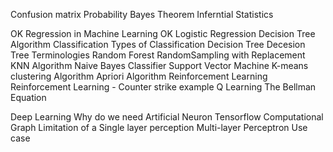 
Confusion matrix
Probability 
Bayes Theorem
Inferntial Statistics


OK Regression in Machine Learning 
OK Logistic Regression 
Decision Tree Algorithm
Classification
Types of Classification
Decision Tree
Decesion Tree Terminologies
Random Forest 
RandomSampling with Replacement 
KNN Algorithm
Naive Bayes Classifier 
Support Vector Machine
K-means clustering Algorithm
Apriori Algorithm
Reinforcement Learning 
Reinforcement Learning - Counter strike example
Q Learning 
The Bellman Equation


Deep Learning 
Why do we need Artificial Neuron
Tensorflow
Computational Graph
Limitation of a Single layer perception
Multi-layer Perceptron Use case
